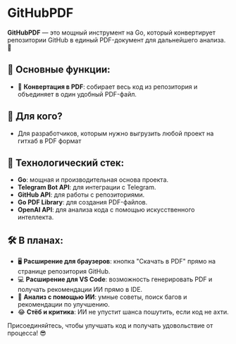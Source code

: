 # GitHubPDF 

**GitHubPDF** — это мощный инструмент на Go, который конвертирует репозитории GitHub в единый PDF-документ для дальнейшего анализа. 🚀  

## 🌟 Основные функции:  
- 📂 **Конвертация в PDF**: собирает весь код из репозитория и объединяет в один удобный PDF-файл.  

## 🎯 Для кого?  
- Для разработчиков, которым нужно выгрузить любой проект на гитхаб в PDF формат

## 📄 Технологический стек:  
- **Go**: мощная и производительная основа проекта.  
- **Telegram Bot API**: для интеграции с Telegram.  
- **GitHub API**: для работы с репозиториями.  
- **Go PDF Library**: для создания PDF-файлов.  
- **OpenAI API**: для анализа кода с помощью искусственного интеллекта.  

## 🛠️ В планах:  
- 🖥️ **Расширение для браузеров**: кнопка "Скачать в PDF" прямо на странице репозитория GitHub.  
- 💻 **Расширение для VS Code**: возможность генерировать PDF и получать рекомендации ИИ прямо в IDE.  
- 🤖 **Анализ с помощью ИИ**: умные советы, поиск багов и рекомендации по улучшению.  
- 😂 **Стёб и критика**: ИИ не упустит шанса пошутить, если код не ахти.  

Присоединяйтесь, чтобы улучшать код и получать удовольствие от процесса! 😎  
